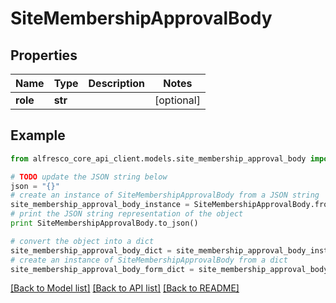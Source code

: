 # SiteMembershipApprovalBody


## Properties
Name | Type | Description | Notes
------------ | ------------- | ------------- | -------------
**role** | **str** |  | [optional] 

## Example

```python
from alfresco_core_api_client.models.site_membership_approval_body import SiteMembershipApprovalBody

# TODO update the JSON string below
json = "{}"
# create an instance of SiteMembershipApprovalBody from a JSON string
site_membership_approval_body_instance = SiteMembershipApprovalBody.from_json(json)
# print the JSON string representation of the object
print SiteMembershipApprovalBody.to_json()

# convert the object into a dict
site_membership_approval_body_dict = site_membership_approval_body_instance.to_dict()
# create an instance of SiteMembershipApprovalBody from a dict
site_membership_approval_body_form_dict = site_membership_approval_body.from_dict(site_membership_approval_body_dict)
```
[[Back to Model list]](../README.md#documentation-for-models) [[Back to API list]](../README.md#documentation-for-api-endpoints) [[Back to README]](../README.md)


